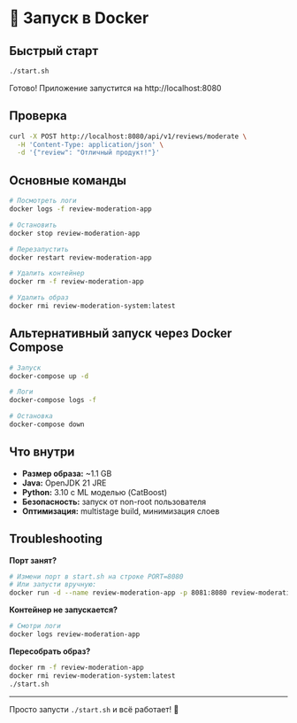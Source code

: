 # 🚀 Запуск в Docker

## Быстрый старт

```bash
./start.sh
```

Готово! Приложение запустится на http://localhost:8080

## Проверка

```bash
curl -X POST http://localhost:8080/api/v1/reviews/moderate \
  -H 'Content-Type: application/json' \
  -d '{"review": "Отличный продукт!"}'
```

## Основные команды

```bash
# Посмотреть логи
docker logs -f review-moderation-app

# Остановить
docker stop review-moderation-app

# Перезапустить
docker restart review-moderation-app

# Удалить контейнер
docker rm -f review-moderation-app

# Удалить образ
docker rmi review-moderation-system:latest
```

## Альтернативный запуск через Docker Compose

```bash
# Запуск
docker-compose up -d

# Логи
docker-compose logs -f

# Остановка
docker-compose down
```

## Что внутри

- **Размер образа:** ~1.1 GB
- **Java:** OpenJDK 21 JRE
- **Python:** 3.10 с ML моделью (CatBoost)
- **Безопасность:** запуск от non-root пользователя
- **Оптимизация:** multistage build, минимизация слоев

## Troubleshooting

**Порт занят?**
```bash
# Измени порт в start.sh на строке PORT=8080
# Или запусти вручную:
docker run -d --name review-moderation-app -p 8081:8080 review-moderation-system:latest
```

**Контейнер не запускается?**
```bash
# Смотри логи
docker logs review-moderation-app
```

**Пересобрать образ?**
```bash
docker rm -f review-moderation-app
docker rmi review-moderation-system:latest
./start.sh
```

---

Просто запусти `./start.sh` и всё работает! 🎉
